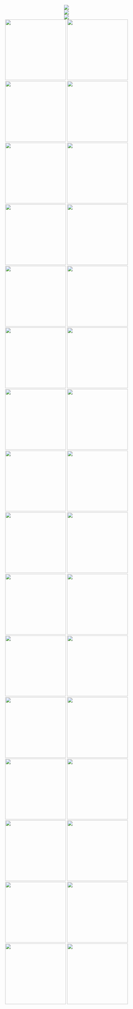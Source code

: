 <p align="center">
<a href=#><img src="https://stats4github.vercel.app/api?username=donno2048&include_all_commits=true"><br/>
<img src="https://stats4github.vercel.app/api/top-langs/?username=donno2048&langs_count=11&hide=html&layout=compact&exclude_repo=Viruses,terminal,Joker,Rosehip-android"><br/>
<!--
   - HTML isn't a programming language
   - Viruses:
      There is a folder I did not write anything in
   - terminal:
      Mostly a clone of Microsoft Terminal
   - Joker:
      Auto generated files
   - Rosehip-android:
      Auto generated files
 -->
<img src="https://github-profile-trophy.vercel.app/?username=donno2048&title=Issues,Repositories,MultiLanguage,Pulls,Stars&column=5"><br/></a>
<a href="https://github.com/donno2048/polyglots"><img src="https://stats4github.vercel.app/api/pin/?username=donno2048&repo=polyglots" width="200"/></a>
<a href="https://github.com/donno2048/termrec"><img src="https://stats4github.vercel.app/api/pin/?username=donno2048&repo=termrec" width="200"/></a>
<a href="https://github.com/donno2048/im2ascii"><img src="https://stats4github.vercel.app/api/pin/?username=donno2048&repo=im2ascii" width="200"/></a>
<a href="https://github.com/donno2048/mp42uni"><img src="https://stats4github.vercel.app/api/pin/?username=donno2048&repo=mp42uni" width="200"/></a>
<br/>
<a href="https://github.com/donno2048/DDos"><img src="https://stats4github.vercel.app/api/pin/?username=donno2048&repo=DDos" width="200"/></a>
<a href="https://github.com/donno2048/pygoto"><img src="https://stats4github.vercel.app/api/pin/?username=donno2048&repo=pygoto" width="200"/></a>
<a href="https://github.com/donno2048/win95"><img src="https://stats4github.vercel.app/api/pin/?username=donno2048&repo=win95" width="200"/></a>
<a href="https://github.com/donno2048/Superformula"><img src="https://stats4github.vercel.app/api/pin/?username=donno2048&repo=Superformula" width="200"/></a>
<br/>
<a href="https://github.com/donno2048/restricted-functions"><img src="https://stats4github.vercel.app/api/pin/?username=donno2048&repo=restricted-functions" width="200"/></a>
<a href="https://github.com/donno2048/Rosehip"><img src="https://stats4github.vercel.app/api/pin/?username=donno2048&repo=Rosehip" width="200"/></a>
<a href="https://github.com/donno2048/CITUR-L"><img src="https://stats4github.vercel.app/api/pin/?username=donno2048&repo=CITUR-L" width="200"/></a>
<a href="https://github.com/donno2048/gitback"><img src="https://stats4github.vercel.app/api/pin/?username=donno2048&repo=gitback" width="200"/></a>
<br/>
<a href="https://github.com/donno2048/snake"><img src="https://stats4github.vercel.app/api/pin/?username=donno2048&repo=snake" width="200"/></a>
<a href="https://github.com/donno2048/pyas"><img src="https://stats4github.vercel.app/api/pin/?username=donno2048&repo=pyas" width="200"/></a>
<a href="https://github.com/donno2048/Classifier"><img src="https://stats4github.vercel.app/api/pin/?username=donno2048&repo=Classifier" width="200"/></a>
<a href="https://github.com/donno2048/pydf"><img src="https://stats4github.vercel.app/api/pin/?username=donno2048&repo=pydf" width="200"/></a>
<br/>
<a href="https://github.com/donno2048/running-cat"><img src="https://stats4github.vercel.app/api/pin/?username=donno2048&repo=running-cat" width="200"/></a>
<a href="https://github.com/donno2048/stepng"><img src="https://stats4github.vercel.app/api/pin/?username=donno2048&repo=stepng" width="200"/></a>
<a href="https://github.com/donno2048/yt2mp4"><img src="https://stats4github.vercel.app/api/pin/?username=donno2048&repo=yt2mp4" width="200"/></a>
<a href="https://github.com/donno2048/win95.exe"><img src="https://stats4github.vercel.app/api/pin/?username=donno2048&repo=win95.exe" width="200"/></a>
<br/>
<a href="https://github.com/donno2048/spaceship"><img src="https://stats4github.vercel.app/api/pin/?username=donno2048&repo=spaceship" width="200"/></a>
<a href="https://github.com/donno2048/link2mp4"><img src="https://stats4github.vercel.app/api/pin/?username=donno2048&repo=link2mp4" width="200"/></a>
<a href="https://github.com/donno2048/pybracket"><img src="https://stats4github.vercel.app/api/pin/?username=donno2048&repo=pybracket" width="200"/></a>
<a href="https://github.com/donno2048/pytray"><img src="https://stats4github.vercel.app/api/pin/?username=donno2048&repo=pytray" width="200"/></a>
<br/>
<a href="https://github.com/donno2048/zipbomb"><img src="https://stats4github.vercel.app/api/pin/?username=donno2048&repo=zipbomb" width="200"/></a>
<a href="https://github.com/donno2048/czipbomb"><img src="https://stats4github.vercel.app/api/pin/?username=donno2048&repo=czipbomb" width="200"/></a>
<a href="https://github.com/donno2048/jzipbomb"><img src="https://stats4github.vercel.app/api/pin/?username=donno2048&repo=jzipbomb" width="200"/></a>
<a href="https://github.com/donno2048/webnasm"><img src="https://stats4github.vercel.app/api/pin/?username=donno2048&repo=webnasm" width="200"/></a>
<br/>
<a href="https://github.com/donno2048/fmath"><img src="https://stats4github.vercel.app/api/pin/?username=donno2048&repo=fmath" width="200"/></a>
<a href="https://github.com/donno2048/pyc4"><img src="https://stats4github.vercel.app/api/pin/?username=donno2048&repo=pyc4" width="200"/></a>
<a href="https://github.com/donno2048/Debiandroid"><img src="https://stats4github.vercel.app/api/pin/?username=donno2048&repo=Debiandroid" width="200"/></a>
<a href="https://github.com/donno2048/nasm-quine"><img src="https://stats4github.vercel.app/api/pin/?username=donno2048&repo=nasm-quine" width="200"/></a>
</p>
